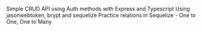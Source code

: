 Simple CRUD API using Auth methods with Express and Typescript
Using jasonwebtoken, brypt and sequelize
Practice relations in Sequelize - One to One, One to Many
